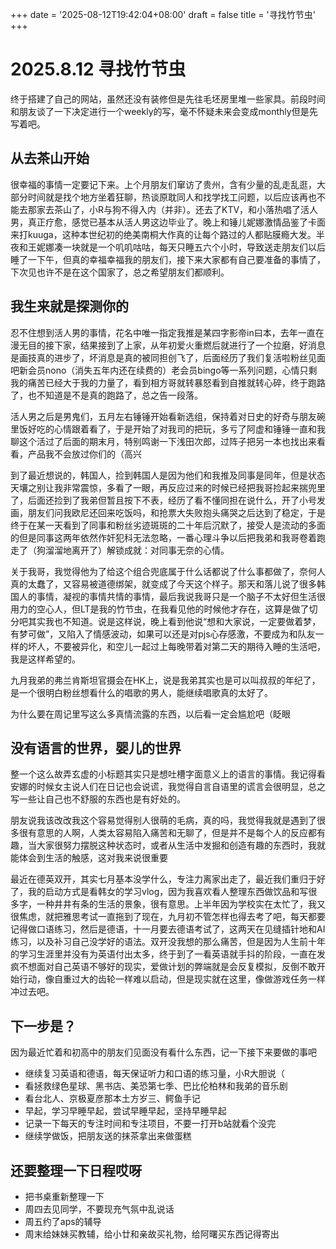 +++
date = '2025-08-12T19:42:04+08:00'
draft = false
title = '寻找竹节虫'
+++
# 2025.8.12 寻找竹节虫

终于搭建了自己的网站，虽然还没有装修但是先往毛坯房里堆一些家具。前段时间和朋友谈了一下决定进行一个weekly的写，毫不怀疑未来会变成monthly但是先写着吧。

## 从去茶山开始

很幸福的事情一定要记下来。上个月朋友们窜访了贵州，含有少量的乱走乱逛，大部分时间就是找个地方坐着狂聊，热谈原耽同人和找学找工问题，以后应该再也不能去那家去茶山了，小R与狗不得入内（并非）。还去了KTV，和小落热唱了活人男，真正疗愈，感觉已基本从活人男这边毕业了。晚上和锤儿妮娜激情品鉴了卡面来打kuuga，这种本世纪初的绝美南桐大作真的让每个路过的人都贴膜瘾大发。半夜和王妮娜凑一块就是一个叽叽咕咕，每天只睡五六个小时，导致送走朋友们以后睡了一下午，但真的幸福幸福我的朋友们，接下来大家都有自己要准备的事情了，下次见也许不是在这个国家了，总之希望朋友们都顺利。

## 我生来就是探测你的

忍不住想到活人男的事情，花名中唯一指定我推是某四字影帝in曰本，去年一直在漫无目的接下家，结果接到了上家，从年初爱火重燃后就进行了一个拉磨，好消息是画技真的进步了，坏消息是真的被同担创飞了，后面经历了我们复活啦粉丝见面吧新会员nono（消失五年内还在续费的）老会员bingo等一系列问题，心情只剩我的痛苦已经大于我的力量了，看到相方哥就转暴怒看到自推就转心碎，终于跑路了，也不知道是不是真的跑路了，总之告一段落。

活人男之后是男鬼们，五月左右锤锤开始看新选组，保持着对日史的好奇与朋友碗里饭好吃的心情跟着看了，于是开始了对我司的把玩，多亏了阿虚和锤锤一直和我聊这个活过了后面的期末月，特别鸣谢一下浅田次郎，过阵子把另一本也找出来看看，产品我不会放过你们的（高兴

到了最近想说的，韩国人，捡到韩国人是因为他们和我推及同事是同年，但是状态天壤之别让我非常震惊，多看了一眼，再反应过来的时候已经把我哥捡起来揣兜里了，后面还捡到了我弟但暂且按下不表，经历了看不懂同担在说什么，开了小号发画，朋友们问我欧尼还回来吃饭吗，和抢票大失败抱头痛哭之后达到了稳定，于是终于在某一天看到了同事和粉丝劣迹斑斑的二十年后沉默了，接受人是流动的多面的但是同事这两年依然作奸犯科无法忽略，一番心理斗争以后把我弟和我哥卷着跑走了（狗溜溜地离开了）解锁成就：对同事无奈的心情。

关于我哥，我觉得他为了给这个组合兜底属于什么话都说了什么事都做了，奈何人真的太蠢了，又容易被道德绑架，就变成了今天这个样子。那天和落儿说了很多韩国人的事情，凝视的事情共情的事情，最后我说我哥只是一个脑子不太好但生活很用力的空心人，但LT是我的竹节虫，在我看见他的时候他才存在，这算是做了切分吧其实我也不知道。说是这样说，晚上看到他说“想和大家说，一定要做着梦，有梦可做”，又陷入了情感波动，如果可以还是对pjs心存感激，不要成为和队友一样的坏人，不要被异化，和空儿一起过上每晚带着对第二天的期待入睡的生活吧，我是这样希望的。

九月我弟的弗兰肯斯坦官摄会在HK上，说是我弟其实也是可以叫叔叔的年纪了，是一个很明白粉丝想看什么的唱歌的男人，能继续唱歌真的太好了。

为什么要在周记里写这么多真情流露的东西，以后看一定会尴尬吧（眨眼

## 没有语言的世界，婴儿的世界

整一个这么故弄玄虚的小标题其实只是想吐槽字面意义上的语言的事情。我记得看安娜的时候女主说人们在日记也会说谎，我觉得自言自语里的谎言会很明显，总之写一些让自己也不舒服的东西也是有好处的。

朋友说我该改改我这个容易觉得别人很萌的毛病，真的吗，我觉得我就是遇到了很多很有意思的人啊，人类太容易陷入痛苦和无聊了，但是并不是每个人的反应都有趣，当大家很努力摆脱这种状态时，或者从生活中发掘和创造有趣的东西时，我就能体会到生活的触感，这对我来说很重要

最近在德英双开，其实七月基本没学什么，专注力离家出走了，最近我们重归于好了，我的启动方式是看韩女的学习vlog，因为我喜欢看人整理东西做饮品和写很多字，一种井井有条的生活的景象，很有意思。上半年因为学校实在太忙了，我又很焦虑，就把雅思考试一直拖到了现在，九月初不管怎样也得去考了吧，每天都要记得做口语练习，然后是德语，十一月要去德语考试了，这两天在见缝插针地和AI练习，以及补习自己没学好的语法。双开没我想的那么痛苦，但是因为人生前十年的学习生涯里并没有为英语付出太多，终于到了一看英语就手抖的阶段，一直在发疯不想面对自己英语不够好的现实，爱做计划的弊端就是会反复模拟，反倒不敢开始行动，像自重过大的齿轮一样难以启动，但是现实就在这里，像做游戏任务一样冲过去吧。

## 下一步是？

因为最近忙着和初高中的朋友们见面没有看什么东西，记一下接下来要做的事吧

- 继续复习英语和德语，每天保证听力和口语的练习量，小R大胆说（
- 看拯救绿色星球、黑书店、美恐第七季、巴比伦柏林和我弟的音乐剧
- 看台北人、京极夏彦那本土方岁三、鳄鱼手记
- 早起，学习早睡早起，尝试早睡早起，坚持早睡早起
- 记录一下每天的专注时间和专注项目，不要一打开b站就看个没完
- 继续学做饭，把朋友送的抹茶拿出来做蛋糕

## 还要整理一下日程哎呀

- 把书桌重新整理一下
- 周四去见同学，不要现充气氛中乱说话
- 周五约了aps的辅导
- 周末给妹妹买教辅，给小廿和亲故买礼物，给阿曙买东西记得寄出